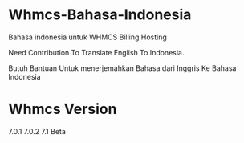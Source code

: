 # Whmcs-Bahasa-Indonesia
Bahasa indonesia untuk WHMCS Billing Hosting

Need Contribution To Translate English To Indonesia.

Butuh Bantuan Untuk menerjemahkan Bahasa dari Inggris Ke Bahasa Indonesia


# Whmcs Version

7.0.1
7.0.2
7.1 Beta
